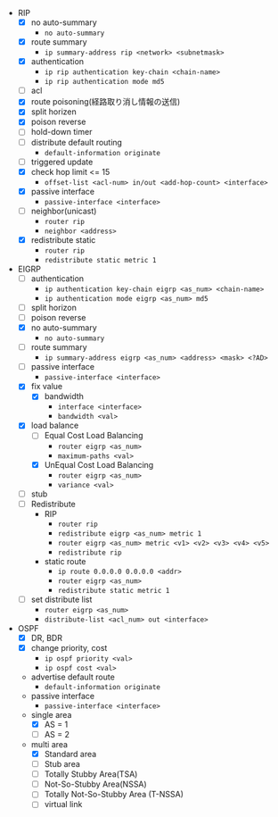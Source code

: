 

+ RIP
  + [x] no auto-summary
    +  `no auto-summary`
  + [x] route summary
    + `ip summary-address rip <network> <subnetmask>`
  + [x] authentication
    + `ip rip authentication key-chain <chain-name>`
    + `ip rip authentication mode md5`
  + [ ] acl
  + [x] route poisoning(経路取り消し情報の送信)
  + [x] split horizen
  + [x] poison reverse
  + [ ] hold-down timer
  + [ ] distribute default routing
    + `default-information originate`
  + [ ] triggered update
  + [x] check hop limit <= 15
    + `offset-list <acl-num> in/out <add-hop-count> <interface>`
  + [x] passive interface
    + `passive-interface <interface>`
  + [ ] neighbor(unicast)
    + `router rip`
    + `neighbor <address>`
  + [x] redistribute static
    + `router rip`
    + `redistribute static metric 1`
+ EIGRP
  + [ ] authentication
    + `ip authentication key-chain eigrp <as_num> <chain-name>`
    + `ip authentication mode eigrp <as_num> md5`
  + [ ] split horizon
  + [ ] poison reverse
  + [x] no auto-summary
    +  `no auto-summary`
  + [ ] route summary
    + `ip summary-address eigrp <as_num> <address> <mask> <?AD>`
  + [ ] passive interface
    + `passive-interface <interface>`
  + [x] fix value
    + [x] bandwidth
      + `interface <interface>`
      + `bandwidth <val>`
  + [x] load balance
    + [ ] Equal Cost Load Balancing
      + `router eigrp <as_num>`
      + `maximum-paths <val>`
    + [x] UnEqual Cost Load Balancing
      + `router eigrp <as_num>`
      + `variance <val>`
  + [ ] stub
  + [ ] Redistribute
    + RIP
      + `router rip`
      + `redistribute eigrp <as_num> metric 1`
      + `router eigrp <as_num> metric <v1> <v2> <v3> <v4> <v5>`
      + `redistribute rip`
    + static route
      + `ip route 0.0.0.0 0.0.0.0 <addr>`
      + `router eigrp <as_num>`
      + `redistribute static metric 1`
  + [ ] set distribute list
    + `router eigrp <as_num>`
    + `distribute-list <acl_num> out <interface>`
+ OSPF
  + [x] DR, BDR
  + [x] change priority, cost
    + `ip ospf priority <val>`
    + `ip ospf cost <val>`
  + advertise default route
    + `default-information originate`
  + passive interface
    + `passive-interface <interface>`
  + single area
    + [x] AS = 1
    + [ ] AS = 2
  + multi area
    + [x] Standard area
    + [ ] Stub area
    + [ ] Totally Stubby Area(TSA)
    + [ ] Not-So-Stubby Area(NSSA)
    + [ ] Totally Not-So-Stubby Area (T-NSSA)
    + [ ] virtual link